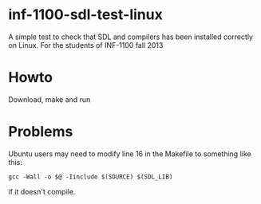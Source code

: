 # inf-1100-sdl-test-linux

A simple test to check that SDL and compilers has been installed correctly on Linux. For the students of  INF-1100 fall 2013

# Howto
Download, make and run

# Problems
Ubuntu users may need to modify line 16 in the Makefile to something like
this: 
    
    gcc -Wall -o $@ -Iinclude $(SOURCE) $(SDL_LIB)

if it doesn't compile. 

